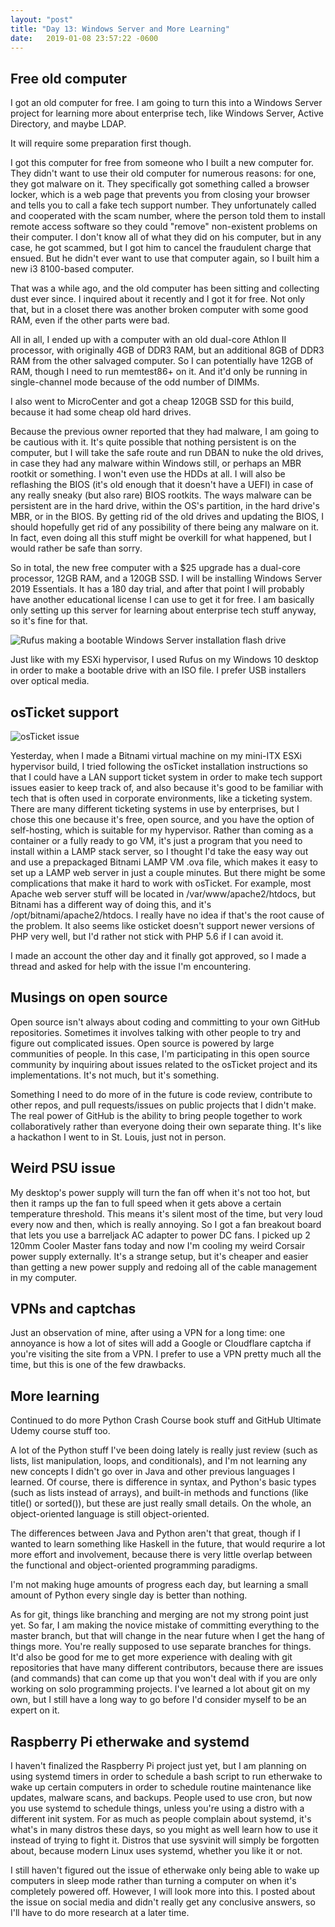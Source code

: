```yaml
---
layout: "post"
title: "Day 13: Windows Server and More Learning"
date:   2019-01-08 23:57:22 -0600
---
```


## Free old computer

I got an old computer for free. I am going to turn this into a Windows Server project for learning more about enterprise tech, like Windows Server, Active Directory, and maybe LDAP. 

It will require some preparation first though.

I got this computer for free from someone who I built a new computer for. They didn't want to use their old computer for numerous reasons: for one, they got malware on it. They specifically got something called a browser locker, which is a web page that prevents you from closing your browser and tells you to call a fake tech support number. They unfortunately called and cooperated with the scam number, where the person told them to install remote access software so they could "remove" non-existent problems on their computer. I don't know all of what they did on his computer, but in any case, he got scammed, but I got him to cancel the fraudulent charge that ensued. But he didn't ever want to use that computer again, so I built him a new i3 8100-based computer.

That was a while ago, and the old computer has been sitting and collecting dust ever since. I inquired about it recently and I got it for free. Not only that, but in a closet there was another broken computer with some good RAM, even if the other parts were bad. 

All in all, I ended up with a computer with an old dual-core Athlon II processor, with originally 4GB of DDR3 RAM, but an additional 8GB of DDR3 RAM from the other salvaged computer. So I can potentially have 12GB of RAM, though I need to run memtest86+ on it. And it'd only be running in single-channel mode because of the odd number of DIMMs.

I also went to MicroCenter and got a cheap 120GB SSD for this build, because it had some cheap old hard drives.

Because the previous owner reported that they had malware, I am going to be cautious with it. It's quite possible that nothing persistent is on the computer, but I will take the safe route and run DBAN to nuke the old drives, in case they had any malware within Windows still, or perhaps an MBR rootkit or something. I won't even use the HDDs at all. I will also be reflashing the BIOS (it's old enough that it doesn't have a UEFI) in case of any really sneaky (but also rare) BIOS rootkits. The ways malware can be persistent are in the hard drive, within the OS's partition, in the hard drive's MBR, or in the BIOS. By getting rid of the old drives and updating the BIOS, I should hopefully get rid of any possibility of there being any malware on it. In fact, even doing all this stuff might be overkill for what happened, but I would rather be safe than sorry.

So in total, the new free computer with a $25 upgrade has a dual-core processor, 12GB RAM, and a 120GB SSD. I will be installing Windows Server 2019 Essentials. It has a 180 day trial, and after that point I will probably have another educational license I can use to get it for free. I am basically only setting up this server for learning about enterprise tech stuff anyway, so it's fine for that.

![Rufus making a bootable Windows Server installation flash drive](/assets/rufus_windows_server.PNG)

Just like with my ESXi hypervisor, I used Rufus on my Windows 10 desktop in order to make a bootable drive with an ISO file. I prefer USB installers over optical media. 

## osTicket support

![osTicket issue](/assets/osticket_issue.PNG)

Yesterday, when I made a Bitnami virtual machine on my mini-ITX ESXi hypervisor build, I tried following the osTicket installation instructions so that I could have a LAN support ticket system in order to make tech support issues easier to keep track of, and also because it's good to be familiar with tech that is often used in corporate environments, like a ticketing system. There are many different ticketing systems in use by enterprises, but I chose this one because it's free, open source, and you have the option of self-hosting, which is suitable for my hypervisor. Rather than coming as a container or a fully ready to go VM, it's just a program that you need to install within a LAMP stack server, so I thought I'd take the easy way out and use a prepackaged Bitnami LAMP VM .ova file, which makes it easy to set up a LAMP web server in just a couple minutes. But there might be some complications that make it hard to work with osTicket. For example, most Apache web server stuff will be located in /var/www/apache2/htdocs, but Bitnami has a different way of doing this, and it's /opt/bitnami/apache2/htdocs. I really have no idea if that's the root cause of the problem. It also seems like osticket doesn't support newer versions of PHP very well, but I'd rather not stick with PHP 5.6 if I can avoid it. 

I made an account the other day and it finally got approved, so I made a thread and asked for help with the issue I'm encountering. 

## Musings on open source

Open source isn't always about coding and committing to your own GitHub repositories. Sometimes it involves talking with other people to try and figure out complicated issues. Open source is powered by large communities of people. In this case, I'm participating in this open source community by inquiring about issues related to the osTicket project and its implementations. It's not much, but it's something.

Something I need to do more of in the future is code review, contribute to other repos, and pull requests/issues on public projects that I didn't make. The real power of GitHub is the ability to bring people together to work collaboratively rather than everyone doing their own separate thing. It's like a hackathon I went to in St. Louis, just not in person.

## Weird PSU issue

My desktop's power supply will turn the fan off when it's not too hot, but then it ramps up the fan to full speed when it gets above a certain temperature threshold. This means it's silent most of the time, but very loud every now and then, which is really annoying. So I got a fan breakout board that lets you use a barreljack AC adapter to power DC fans. I picked up 2 120mm Cooler Master fans today and now I'm cooling my weird Corsair power supply externally. It's a strange setup, but it's cheaper and easier than getting a new power supply and redoing all of the cable management in my computer.

## VPNs and captchas

Just an observation of mine, after using a VPN for a long time: one annoyance is how a lot of sites will add a Google or Cloudflare captcha if you're visiting the site from a VPN. I prefer to use a VPN pretty much all the time, but this is one of the few drawbacks. 

## More learning

Continued to do more Python Crash Course book stuff and GitHub Ultimate Udemy course stuff too.

A lot of the Python stuff I've been doing lately is really just review (such as lists, list manipulation, loops, and conditionals), and I'm not learning any new concepts I didn't go over in Java and other previous languages I learned. Of course, there is difference in syntax, and Python's basic types (such as lists instead of arrays), and built-in methods and functions (like title() or sorted()), but these are just really small details. On the whole, an object-oriented language is still object-oriented. 

The differences between Java and Python aren't that great, though if I wanted to learn something like Haskell in the future, that would requrire a lot more effort and involvement, because there is very little overlap between the functional and object-oriented programming paradigms.

I'm not making huge amounts of progress each day, but learning a small amount of Python every single day is better than nothing.

As for git, things like branching and merging are not my strong point just yet. So far, I am making the novice mistake of committing everything to the master branch, but that will change in the near future when I get the hang of things more. You're really supposed to use separate branches for things. It'd also be good for me to get more experience with dealing with git repositories that have many different contributors, because there are issues (and commands) that can come up that you won't deal with if you are only working on solo programming projects. I've learned a lot about git on my own, but I still have a long way to go before I'd consider myself to be an expert on it.

## Raspberry Pi etherwake and systemd

I haven't finalized the Raspberry Pi project just yet, but I am planning on using systemd timers in order to schedule a bash script to run etherwake to wake up certain computers in order to schedule routine maintenance like updates, malware scans, and backups. People used to use cron, but now you use systemd to schedule things, unless you're using a distro with a different init system. For as much as people complain about systemd, it's what's in many distros these days, so you might as well learn how to use it instead of trying to fight it. Distros that use sysvinit will simply be forgotten about, because modern Linux uses systemd, whether you like it or not.

I still haven't figured out the issue of etherwake only being able to wake up computers in sleep mode rather than turning a computer on when it's completely powered off. However, I will look more into this. I posted about the issue on social media and didn't really get any conclusive answers, so I'll have to do more research at a later time.